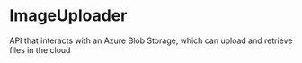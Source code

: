# ImageUploader

API that interacts with an Azure Blob Storage, which can upload and retrieve files in the cloud
